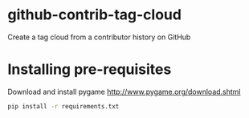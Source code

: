 # github-contrib-tag-cloud
Create a tag cloud from a contributor history on GitHub


# Installing pre-requisites
Download and install pygame http://www.pygame.org/download.shtml

```bash
pip install -r requirements.txt
```